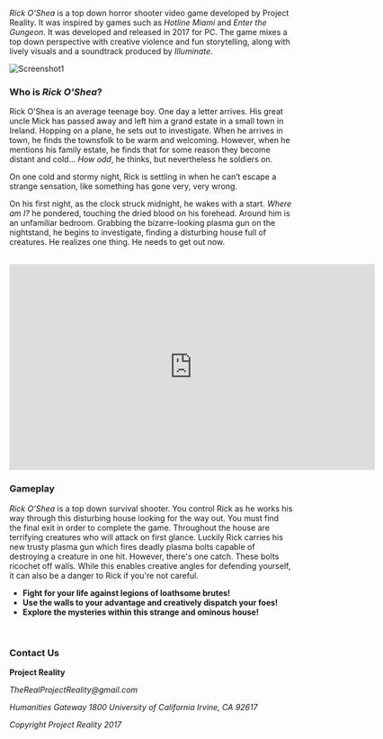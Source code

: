 _Rick O'Shea_ is a top down horror shooter video game developed by Project Reality. It was inspired by games such as _Hotline Miami_ and _Enter the Gungeon_. It was developed and released in 2017 for PC. The game mixes a top down perspective with creative violence and fun storytelling, along with lively visuals and a soundtrack produced by _Illuminate_. 

![Screenshot1](https://raw.githubusercontent.com/azheng888/Rick-O-Shea/master/Bedroom-Example.jpg)


### Who is _Rick O'Shea_?

Rick O’Shea is an average teenage boy. One day a letter arrives. His great uncle Mick has passed away and left him a grand estate in a small town in Ireland. Hopping on a plane, he sets out to investigate. When he arrives in town, he finds the townsfolk to be warm and welcoming. However, when he mentions his family estate, he finds that for some reason they become distant and cold… _How odd_, he thinks, but nevertheless he soldiers on.


On one cold and stormy night, Rick is settling in when he can’t escape a strange sensation, like something has gone very, very wrong.


On his first night, as the clock struck midnight, he wakes with a start. _Where am I?_ he pondered, touching the dried blood on his forehead. Around him is an unfamiliar bedroom. Grabbing the bizarre-looking plasma gun on the nightstand, he begins to investigate, finding a disturbing house full of creatures. He realizes one thing. He needs to get out now. 


<br>

<iframe width="650" height="366" src="https://www.youtube.com/embed/wAY-nCdJ2QA?rel=0?ecver=2" frameborder="0" allowfullscreen></iframe>
<br>

### Gameplay
_Rick O'Shea_ is a top down survival shooter. You control Rick as he works his way through this disturbing house looking for the way out. You must find the final exit in order to complete the game. Throughout the house are terrifying creatures who will attack on first glance. Luckily Rick carries his new trusty plasma gun which fires deadly plasma bolts capable of destroying a creature in one hit. However, there's one catch. These bolts ricochet off walls. While this enables creative angles for defending yourself, it can also be a danger to Rick if you're not careful. 

- **Fight for your life against legions of loathsome brutes!**
- **Use the walls to your advantage and creatively dispatch your foes!**
- **Explore the mysteries within this strange and ominous house!**
<br>

### Contact Us

**Project Reality**

_TheRealProjectReality@gmail.com_

_Humanities Gateway 1800 University of California Irvine, CA 92617_


_Copyright Project Reality 2017_
